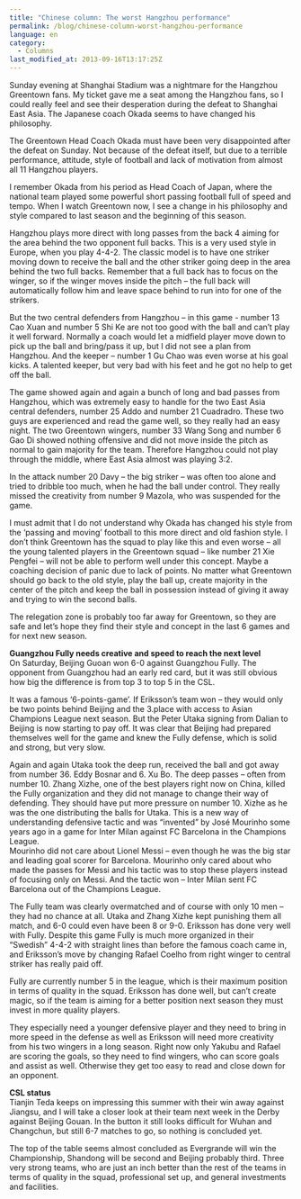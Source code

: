 ```yaml
---
title: "Chinese column: The worst Hangzhou performance"
permalink: /blog/chinese-column-worst-hangzhou-performance
language: en
category:
  - Columns
last_modified_at: 2013-09-16T13:17:25Z
---
```


Sunday evening at Shanghai Stadium was a nightmare for the Hangzhou Greentown fans. My ticket gave me a seat among the Hangzhou fans, so I could really feel and see their desperation during the defeat to Shanghai East Asia. The Japanese coach Okada seems to have changed his philosophy.

The Greentown Head Coach Okada must have been very disappointed after the defeat on Sunday. Not because of the defeat itself, but due to a terrible performance, attitude, style of football and lack of motivation from almost all 11 Hangzhou players.

I remember Okada from his period as Head Coach of Japan, where the national team played some powerful short passing football full of speed and tempo. When I watch Greentown now, I see a change in his philosophy and style compared to last season and the beginning of this season.

Hangzhou plays more direct with long passes from the back 4 aiming for the area behind the two opponent full backs. This is a very used style in Europe, when you play 4-4-2. The classic model is to have one striker moving down to receive the ball and the other striker going deep in the area behind the two full backs. Remember that a full back has to focus on the winger, so if the winger moves inside the pitch – the full back will automatically follow him and leave space behind to run into for one of the strikers.

But the two central defenders from Hangzhou – in this game - number 13 Cao Xuan and number 5 Shi Ke are not too good with the ball and can’t play it well forward. Normally a coach would let a midfield player move down to pick up the ball and bring/pass it up, but I did not see a plan from Hangzhou. And the keeper – number 1 Gu Chao was even worse at his goal kicks. A talented keeper, but very bad with his feet and he got no help to get off the ball.

The game showed again and again a bunch of long and bad passes from Hangzhou, which was extremely easy to handle for the two East Asia central defenders, number 25 Addo and number 21 Cuadradro. These two guys are experienced and read the game well, so they really had an easy night. The two Greentown wingers, number 33 Wang Song and number 6 Gao Di showed nothing offensive and did not move inside the pitch as normal to gain majority for the team. Therefore Hangzhou could not play through the middle, where East Asia almost was playing 3:2.

In the attack number 20 Davy – the big striker – was often too alone and tried to dribble too much, when he had the ball under control. They really missed the creativity from number 9 Mazola, who was suspended for the game.

I must admit that I do not understand why Okada has changed his style from the ‘passing and moving’ football to this more direct and old fashion style. I don’t think Greentown has the squad to play like this and even worse – all the young talented players in the Greentown squad – like number 21 Xie Pengfei – will not be able to perform well under this concept. Maybe a coaching decision of panic due to lack of points. No matter what Greentown should go back to the old style, play the ball up, create majority in the center of the pitch and keep the ball in possession instead of giving it away and trying to win the second balls.

The relegation zone is probably too far away for Greentown, so they are safe and let’s hope they find their style and concept in the last 6 games and for next new season.

  
**Guangzhou Fully needs creative and speed to reach the next level**  
On Saturday, Beijing Guoan won 6-0 against Guangzhou Fully. The opponent from Guangzhou had an early red card, but it was still obvious how big the difference is from top 3 to top 5 in the CSL.

It was a famous ‘6-points-game’. If Eriksson’s team won – they would only be two points behind Beijing and the 3.place with access to Asian Champions League next season. But the Peter Utaka signing from Dalian to Beijing is now starting to pay off. It was clear that Beijing had prepared themselves well for the game and knew the Fully defense, which is solid and strong, but very slow.

Again and again Utaka took the deep run, received the ball and got away from number 36. Eddy Bosnar and 6. Xu Bo. The deep passes – often from number 10. Zhang Xizhe, one of the best players right now on China, killed the Fully organization and they did not manage to change their way of defending. They should have put more pressure on number 10. Xizhe as he was the one distributing the balls for Utaka. This is a new way of understanding defensive tactic and was “invented” by José Mourinho some years ago in a game for Inter Milan against FC Barcelona in the Champions League.  
Mourinho did not care about Lionel Messi – even though he was the big star and leading goal scorer for Barcelona. Mourinho only cared about who made the passes for Messi and his tactic was to stop these players instead of focusing only on Messi. And the tactic won – Inter Milan sent FC Barcelona out of the Champions League.

The Fully team was clearly overmatched and of course with only 10 men – they had no chance at all. Utaka and Zhang Xizhe kept punishing them all match, and 6-0 could even have been 8 or 9-0. Eriksson has done very well with Fully. Despite this game Fully is much more organized in their “Swedish” 4-4-2 with straight lines than before the famous coach came in, and Eriksson’s move by changing Rafael Coelho from right winger to central striker has really paid off.

Fully are currently number 5 in the league, which is their maximum position in terms of quality in the squad. Eriksson has done well, but can’t create magic, so if the team is aiming for a better position next season they must invest in more quality players.

They especially need a younger defensive player and they need to bring in more speed in the defense as well as Eriksson will need more creativity from his two wingers in a long season. Right now only Yakubu and Rafael are scoring the goals, so they need to find wingers, who can score goals and assist as well. Otherwise they get too easy to read and close down for an opponent.

  
**CSL status**  
Tianjin Teda keeps on impressing this summer with their win away against Jiangsu, and I will take a closer look at their team next week in the Derby against Beijing Gouan. In the button it still looks difficult for Wuhan and Changchun, but still 6-7 matches to go, so nothing is concluded yet.

The top of the table seems almost concluded as Evergrande will win the Championship, Shandong will be second and Beijing probably third. Three very strong teams, who are just an inch better than the rest of the teams in terms of quality in the squad, professional set up, and general investments and facilities.
